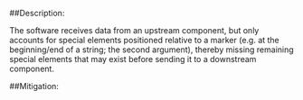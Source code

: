 ##Description:

The software receives data from an upstream component, but only accounts for special elements positioned relative to a marker (e.g. at the beginning/end of a string; the second argument), thereby missing remaining special elements that may exist before sending it to a downstream component.



##Mitigation:
